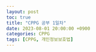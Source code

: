 ```yaml
---
layout: post
toc: true
title: "CPPG 공부 1일차"
date: 2023-08-01 20:00:00 +0900
categories: CPPG
tags: [CPPG, 개인정보보호법]
---
```


